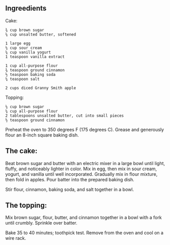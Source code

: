 ## Ingreedients

Cake:

    ¾ cup brown sugar
    ¼ cup unsalted butter, softened

    1 large egg
    ¼ cup sour cream
    ¼ cup vanilla yogurt
    1 teaspoon vanilla extract

    1 cup all-purpose flour
    ¾ teaspoon ground cinnamon
    ½ teaspoon baking soda
    ¼ teaspoon salt

    2 cups diced Granny Smith apple

Topping:

    ¼ cup brown sugar
    ¼ cup all-purpose flour
    2 tablespoons unsalted butter, cut into small pieces
    ½ teaspoon ground cinnamon


Preheat the oven to 350 degrees F (175 degrees C). Grease and generously flour an 8-inch square baking dish.

## The cake: 

Beat brown sugar and butter with an electric mixer in a large bowl until light, fluffy, and noticeably lighter in color. Mix in egg, then mix in sour cream, yogurt, and vanilla until well incorporated. Gradually mix in flour mixture, then fold in apples. Pour batter into the prepared baking dish.

Stir flour, cinnamon, baking soda, and salt together in a bowl.

## The topping: 

Mix brown sugar, flour, butter, and cinnamon together in a bowl with a fork until crumbly. Sprinkle over batter.

Bake 35 to 40 minutes; toothpick test. Remove from the oven and cool on a wire rack.
